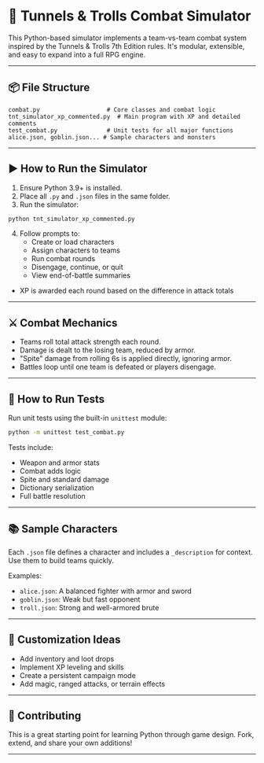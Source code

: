 
# 🐉 Tunnels & Trolls Combat Simulator

This Python-based simulator implements a team-vs-team combat system inspired by the Tunnels & Trolls 7th Edition rules. It's modular, extensible, and easy to expand into a full RPG engine.

---

## 📦 File Structure

```
combat.py                   # Core classes and combat logic
tnt_simulator_xp_commented.py  # Main program with XP and detailed comments
test_combat.py              # Unit tests for all major functions
alice.json, goblin.json... # Sample characters and monsters
```

---

## ▶️ How to Run the Simulator

1. Ensure Python 3.9+ is installed.
2. Place all `.py` and `.json` files in the same folder.
3. Run the simulator:

```bash
python tnt_simulator_xp_commented.py
```

4. Follow prompts to:
   - Create or load characters
   - Assign characters to teams
   - Run combat rounds
   - Disengage, continue, or quit
   - View end-of-battle summaries
  - XP is awarded each round based on the difference in attack totals

---

## ⚔️ Combat Mechanics

- Teams roll total attack strength each round.
- Damage is dealt to the losing team, reduced by armor.
- "Spite" damage from rolling 6s is applied directly, ignoring armor.
- Battles loop until one team is defeated or players disengage.

---

## 🧪 How to Run Tests

Run unit tests using the built-in `unittest` module:

```bash
python -m unittest test_combat.py
```

Tests include:
- Weapon and armor stats
- Combat adds logic
- Spite and standard damage
- Dictionary serialization
- Full battle resolution

---

## 📚 Sample Characters

Each `.json` file defines a character and includes a `_description` for context. Use them to build teams quickly.

Examples:
- `alice.json`: A balanced fighter with armor and sword
- `goblin.json`: Weak but fast opponent
- `troll.json`: Strong and well-armored brute

---

## 🧱 Customization Ideas

- Add inventory and loot drops
- Implement XP leveling and skills
- Create a persistent campaign mode
- Add magic, ranged attacks, or terrain effects

---

## 🤝 Contributing

This is a great starting point for learning Python through game design. Fork, extend, and share your own additions!

---
